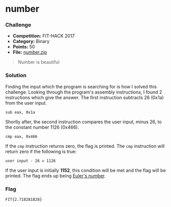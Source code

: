 # number

### Challenge
- **Competition:** FIT-HACK 2017
- **Category:** Binary
- **Points:** 50
- **File:** [number.zip](./files/number.zip)

> Number is beautiful


### Solution
Finding the input which the program is searching for is how I solved this challenge.  Looking through the program's assembly instructions, I found 2 instructions which give the answer.  The first instruction subtracts 26 (0x1a) from the user input.

`sub eax, 0x1a`

Shortly after, the second instruction compares the user input, minus 26, to the constant number 1126 (0x466).

`cmp eax, 0x466`

If the `cmp` instruction returns zero, the flag is printed.  The `cmp` instruction will return zero if the following is true:

`user input - 26 = 1126`

If the user input is initially __1152__, this condition will be met and the flag will be printed.  The flag ends up being [Euler's number](https://en.wikipedia.org/wiki/E_(mathematical_constant)).


### Flag

`FIT{2.718281828}`